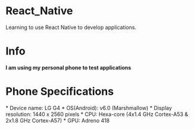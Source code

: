 # React_Native
Learning to use React Native to develop applications.

# Info
**I am using my personal phone to test applications**
<h1> Phone Specifications </h1>
* Device name: LG G4
* OS(Android): v6.0 (Marshmallow)
* Display resolution: 1440 x 2560 pixels
* CPU: Hexa-core (4x1.4 GHz Cortex-A53 & 2x1.8 GHz Cortex-A57)
* GPU: Adreno 418
